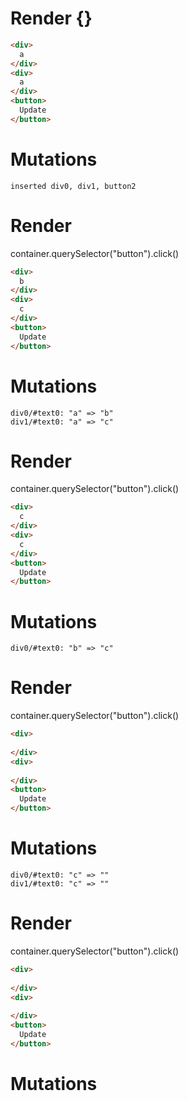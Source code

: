 # Render {}
```html
<div>
  a
</div>
<div>
  a
</div>
<button>
  Update
</button>
```

# Mutations
```
inserted div0, div1, button2
```


# Render 
container.querySelector("button").click()

```html
<div>
  b
</div>
<div>
  c
</div>
<button>
  Update
</button>
```

# Mutations
```
div0/#text0: "a" => "b"
div1/#text0: "a" => "c"
```


# Render 
container.querySelector("button").click()

```html
<div>
  c
</div>
<div>
  c
</div>
<button>
  Update
</button>
```

# Mutations
```
div0/#text0: "b" => "c"
```


# Render 
container.querySelector("button").click()

```html
<div>
  ‍
</div>
<div>
  ‍
</div>
<button>
  Update
</button>
```

# Mutations
```
div0/#text0: "c" => "‍"
div1/#text0: "c" => "‍"
```


# Render 
container.querySelector("button").click()

```html
<div>
  ‍
</div>
<div>
  ‍
</div>
<button>
  Update
</button>
```

# Mutations
```

```